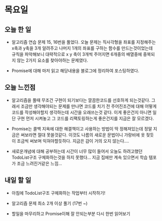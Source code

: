 # 목요일

## 오늘 한 일
- 알고리즘 연습 문제 15, 16번을 풀었다. 오늘 문제는 직사각형을 좌표를 지정해주는 x축과 y축을 3개 알려주고 나머지 1개의 좌표를 구하는 함수를 만드는것이었는데 규칙을 파악해보니 대략적으로 x y 축이 3개씩 주어지면 6개중의 배열중에 중복되지 않는 2가지 요소를 찾아야하는 문제였다.

- Promise에 대해 마저 읽고 해당내용을 블로그에 정리하여 포스팅하였다.

## 오늘 느낀점
- 알고리즘을 풀때 무조건 구현이 되기보다는 깔끔한코드를 선호하게 되는것같다. 그래서 조금만 생각해야되는 문제를 만나면 코드를 치기 전 주어진조건에 대해 어떻게 코드를 작성해야할지 생각하는데 시간을 오래쓰는것 같다. 이게 좋은건지 아니면 일단 구현 먼저 시켜놓고 그 코드를 리팩토링하는게 좋은건지를 지금은 잘 모르겠다.

- Promise는 콜백 지옥에 대한 해결책이고 사용하는 방법이 딱 정해져있는데 정말 지금은 써보라면 절대 못쓸것같다. 이것도 나름의 새로운 문법이니 가랑비에 옷 젖듯이 조금씩 써보며 익혀야할듯하다. 지금은 감이 거의 오지 않는다....

- 새로운개념에 대해 공부하는데 시간이 너무 많이 들어서 오늘도 하려고했던 TodoList구조 구체화하는것을 하지 못했다... 지금 집에만 계속 있으면서 학습 템포가 조금 느려진거같은 느낌...

## 내일 할 일
- 아침에 TodoList구조 구체화하는 작업부터 시작하기!

- 알고리즘 문제 최소 2개 이상 풀기 (17번 ~)

- 할일을 마무리하고 Promise이해 잘 안되는부분 다시 한번 읽어보기